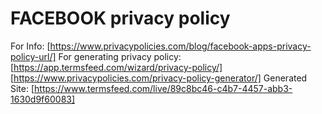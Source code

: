 # FACEBOOK privacy policy

For Info:
[https://www.privacypolicies.com/blog/facebook-apps-privacy-policy-url/]
For generating privacy policy:
[https://app.termsfeed.com/wizard/privacy-policy/]
[https://www.privacypolicies.com/privacy-policy-generator/]
Generated Site:
[https://www.termsfeed.com/live/89c8bc46-c4b7-4457-abb3-1630d9f60083]